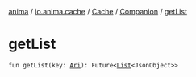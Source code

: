 [anima](../../../index.md) / [io.anima.cache](../../index.md) / [Cache](../index.md) / [Companion](index.md) / [getList](./get-list.md)

# getList

`fun getList(key: `[`Ari`](../../../io.anima/-ari.md)`): Future<`[`List`](https://kotlinlang.org/api/latest/jvm/stdlib/kotlin.collections/-list/index.html)`<JsonObject>>`